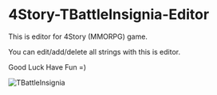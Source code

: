 # 4Story-TBattleInsignia-Editor
This is editor for 4Story (MMORPG) game.

You can edit/add/delete all strings with this is editor.

Good Luck Have Fun =)

![TBattleInsignia](https://user-images.githubusercontent.com/84233199/131659252-b38da9ab-b356-4eaa-9fca-62574b155001.png)
